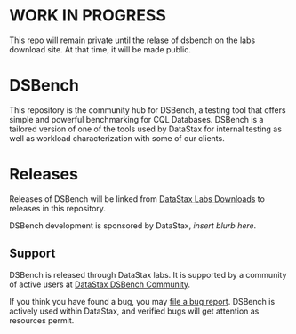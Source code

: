 # WORK IN PROGRESS

This repo will remain private until the relase of dsbench on the labs download site. At that time, it will be made public.


# DSBench

This repository is the community hub for DSBench, a testing tool that
offers simple and powerful benchmarking for CQL Databases. DSBench is a
tailored version of one of the tools used by DataStax for internal testing as well as workload characterization with some of our clients.

# Releases

Releases of DSBench will be linked from [DataStax Labs Downloads](https://downloads.datastax.com/#labs) to releases in this repository.

DSBench development is sponsored by DataStax, _insert blurb here_.

## Support

DSBench is released through DataStax labs. It is supported by a community
of active users at [DataStax DSBench Community](https://community.datastax.com/dsbench/index.html).

If you think you have found a bug, you may [file a bug report](https://github.com/datastax/dsbench-labs/issues/new?labels=bug). DSBench is actively used within DataStax, and verified bugs will get attention as resources permit.



